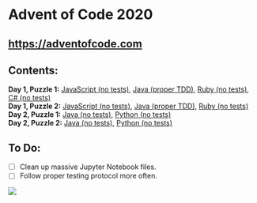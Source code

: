 # Advent of Code 2020

## https://adventofcode.com

## Contents:

**Day 1, Puzzle 1:** [JavaScript (no tests)](https://github.com/Coletterbox/Advent-of-Code-2020/blob/main/Day%201%20Puzzle%201.js), [Java (proper TDD)](https://github.com/Coletterbox/Advent-of-Code-2020/tree/main/Day%201%20Puzzle%201), [Ruby (no tests)](https://github.com/Coletterbox/Advent-of-Code-2020/blob/main/Day%201%20Puzzle%201.rb), [C# (no tests)](https://github.com/Coletterbox/Advent-of-Code-2020/blob/main/Day%201%20Puzzle%201.cs)\
**Day 1, Puzzle 2:** [JavaScript (no tests)](https://github.com/Coletterbox/Advent-of-Code-2020/blob/main/Day%201%20Puzzle%202.js), [Java (proper TDD)](https://github.com/Coletterbox/Advent-of-Code-2020/tree/main/Day%201%20Puzzle%202), [Ruby (no tests)](https://github.com/Coletterbox/Advent-of-Code-2020/blob/main/Day%202%20Puzzle%202.rb)\
**Day 2, Puzzle 1:** [Java (no tests)](https://github.com/Coletterbox/Advent-of-Code-2020/tree/main/Day%202%20Puzzle%201), [Python (no tests)](https://github.com/Coletterbox/Advent-of-Code-2020/blob/main/Day%202%20Puzzle%201.ipynb)\
**Day 2, Puzzle 2:** [Java (no tests)](https://github.com/Coletterbox/Advent-of-Code-2020/tree/main/Day%202%20Puzzle%202), [Python (no tests)](https://github.com/Coletterbox/Advent-of-Code-2020/blob/main/Day%202%20Puzzle%202.ipynb)

## To Do:
- [ ] Clean up massive Jupyter Notebook files.
- [ ] Follow proper testing protocol more often.

![](https://media.giphy.com/media/F6OGeOgxHzgZO31NnM/giphy.gif)
